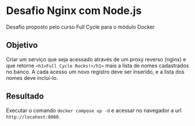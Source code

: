 # Desafio Nginx com Node.js

Desafio proposto pelo curso Full Cycle para o módulo Docker

## Objetivo

Criar um serviço que seja acessado através de um proxy reverso (nginx) e que retorne `<h1>Full Cycle Rocks!</h1>` mais a lista de nomes cadastrados no banco.
A cada acesso um novo registro deve ser inserido, e a lista dos nomes deve incluí-lo.

## Resultado

Executar o comando `docker compose up -d` e acessar no navegador a url `http://locahost:8080`.
